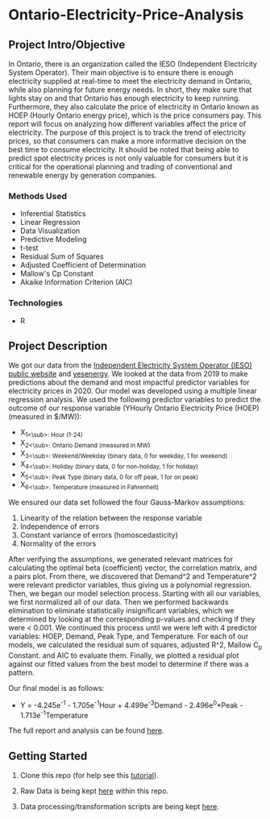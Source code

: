 # Ontario-Electricity-Price-Analysis

## Project Intro/Objective
In Ontario, there is an organization called the IESO (Independent Electricity System Operator). Their main objective is to ensure there is enough electricity supplied at real-time to meet the electricity demand in Ontario, while also planning for future energy needs. In short, they make sure that lights stay on and that Ontario has enough electricity to keep running. Furthermore, they also calculate the price of electricity in Ontario known as HOEP (Hourly Ontario energy price), which is the price consumers pay. This report will focus on analyzing how different variables affect the price of electricity. The purpose of this project is to track the trend of electricity prices, so
that consumers can make a more informative decision on the best time to consume electricity. It should be noted that being able to predict spot electricity prices is not only
valuable for consumers but it is critical for the operational planning and trading of conventional and renewable energy by generation companies.

### Methods Used
* Inferential Statistics
* Linear Regression
* Data Visualization
* Predictive Modeling
* t-test
* Residual Sum of Squares
* Adjusted Coefficient of Determination
* Mallow's Cp Constant
* Akaike Information Criterion (AIC)

### Technologies
* R 


## Project Description

We got our data from the [Independent Electricity System Operator (IESO) public website](http://reports.ieso.ca/public/Demand/) and [yesenergy](https://www.yesenergy.com/). We looked at the data from 2019 to make predictions about the demand and most impactful predictor variables for electricity prices in 2020. Our model was developed using a multiple linear regression analysis. We used the following predictor variables to predict the outcome of our response variable (YHourly Ontario Electricity Price (HOEP) (measured in $/MW)):
* X<sub>1<\sub>: Hour (1-24)
* X<sub>2<\sub>: Ontario Demand (measured in MW)
* X<sub>3<\sub>: Weekend/Weekday (binary data, 0 for weekday, 1 for weekend)
* X<sub>4<\sub>: Holiday (binary data, 0 for non-holiday, 1 for holiday)
* X<sub>5<\sub>: Peak Type (binary data, 0 for off peak, 1 for on peak)
* X<sub>6<\sub>: Temperature (measured in Fahrenheit)

We ensured our data set followed the four Gauss-Markov assumptions:
1. Linearity of the relation between the response variable
2. Independence of errors
3. Constant variance of errors (homoscedasticity)
4. Normality of the errors

After verifying the assumptions, we generated relevant matrices for calculating the optimal beta (coefficient) vector, the correlation matrix, and a pairs plot. From there, we discovered that Demand^2 and Temperature^2 were relevant predictor variables, thus giving us a polynomial regression. Then, we began our model selection process. Starting with all our variables, we first normalized all of our data. Then we performed backwards elimination to eliminate statistically insignificant variables, which we determined by looking at the corresponding p-values and checking if they were < 0.001. We continued this process until we were left with 4 predictor variables: HOEP, Demand, Peak Type, and Temperature. For each of our models, we calculated the residual sum of squares, adjusted R^2, Mallow C<sub>p</sub> Constant. and AIC to evaluate them. Finally, we plotted a residual plot against our fitted values from the best model to determine if there was a pattern.

Our final model is as follows:
* Y = -4.245e<sup>-1</sup> - 1.705e<sup>-1</sup>Hour + 4.499e<sup>-3</sup>Demand - 2.496e<sup>0</sup>*Peak - 1.713e<sup>-1</sup>Temperature

The full report and analysis can be found [here](https://drive.google.com/file/d/1vhCSdP1bPPCIfStqZpIzu_8WU8I7gYBL/view?usp=sharing).

## Getting Started

1. Clone this repo (for help see this [tutorial](https://help.github.com/articles/cloning-a-repository/)).
2. Raw Data is being kept [here](https://github.com/ArKane-6418/Electricity-Price-Analysis/blob/main/data/Data_Removed_87.csv) within this repo.
    
3. Data processing/transformation scripts are being kept [here](https://github.com/ArKane-6418/Electricity-Price-Analysis/blob/main/R-Code/Analysis%20Final%20Project.Rmd).

